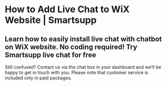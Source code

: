 # How to Add Live Chat to WiX Website | Smartsupp
## Learn how to easily install live chat with chatbot on WiX website. No coding required! Try Smartsupp live chat for free
Still confused? Contact us via the chat box in your dashboard and we’ll be happy to get in touch with you. Please note that customer service is included only in paid packages.


